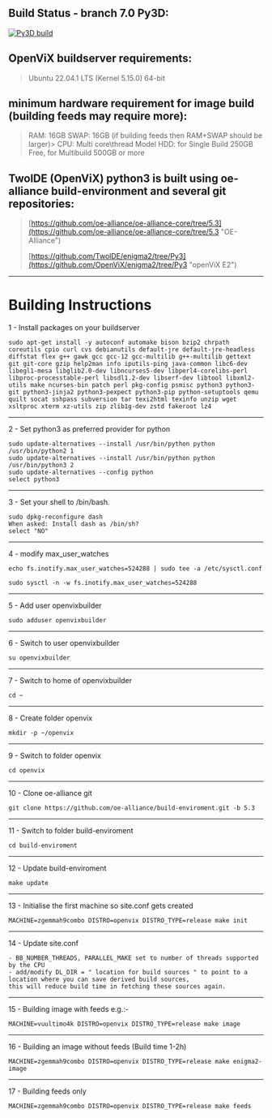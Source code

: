 ## Build Status - branch 7.0  Py3D: ##
[![Py3D build](https://github.com/TwolDE/TwolViX/actions/workflows/enigma2.yml/badge.svg?branch=Py3D)](https://github.com/TwolDE/TwolViX/actions/workflows/enigma2.yml?branch=Py3D)

## OpenViX buildserver requirements: ##

> Ubuntu 22.04.1 LTS (Kernel 5.15.0) 64-bit

## minimum hardware requirement for image build (building feeds may require more):

> RAM:  16GB
> SWAP: 16GB (if building feeds then RAM+SWAP should be larger)> 
> CPU:  Multi core\thread Model
> HDD:  for Single Build 250GB Free, for Multibuild 500GB or more

## TwolDE (OpenViX) python3 is built using oe-alliance build-environment and several git repositories: ##

> [https://github.com/oe-alliance/oe-alliance-core/tree/5.3](https://github.com/oe-alliance/oe-alliance-core/tree/5.3 "OE-Alliance")
> 
> [https://github.com/TwolDE/enigma2/tree/Py3](https://github.com/OpenViX/enigma2/tree/Py3 "openViX E2")


----------

# Building Instructions #

1 - Install packages on your buildserver

    sudo apt-get install -y autoconf automake bison bzip2 chrpath coreutils cpio curl cvs debianutils default-jre default-jre-headless diffstat flex g++ gawk gcc gcc-12 gcc-multilib g++-multilib gettext git git-core gzip help2man info iputils-ping java-common libc6-dev libegl1-mesa libglib2.0-dev libncurses5-dev libperl4-corelibs-perl libproc-processtable-perl libsdl1.2-dev libserf-dev libtool libxml2-utils make ncurses-bin patch perl pkg-config psmisc python3 python3-git python3-jinja2 python3-pexpect python3-pip python-setuptools qemu quilt socat sshpass subversion tar texi2html texinfo unzip wget xsltproc xterm xz-utils zip zlib1g-dev zstd fakeroot lz4

----------
2 - Set python3 as preferred provider for python

    sudo update-alternatives --install /usr/bin/python python /usr/bin/python2 1
    sudo update-alternatives --install /usr/bin/python python /usr/bin/python3 2
    sudo update-alternatives --config python
    select python3

----------
3 - Set your shell to /bin/bash.

    sudo dpkg-reconfigure dash
    When asked: Install dash as /bin/sh?
    select "NO"

----------
4 - modify max_user_watches

    echo fs.inotify.max_user_watches=524288 | sudo tee -a /etc/sysctl.conf

    sudo sysctl -n -w fs.inotify.max_user_watches=524288

----------
5 - Add user openvixbuilder

    sudo adduser openvixbuilder

----------
6 - Switch to user openvixbuilder

    su openvixbuilder

----------
7 - Switch to home of openvixbuilder

    cd ~

----------
8 - Create folder openvix

    mkdir -p ~/openvix

----------
9 - Switch to folder openvix

    cd openvix

----------
10 - Clone oe-alliance git

    git clone https://github.com/oe-alliance/build-enviroment.git -b 5.3

----------
11 - Switch to folder build-enviroment

    cd build-enviroment

----------
12 - Update build-enviroment

    make update

----------
13 - Initialise the first machine so site.conf gets created

    MACHINE=zgemmah9combo DISTRO=openvix DISTRO_TYPE=release make init

----------
14 - Update site.conf

    - BB_NUMBER_THREADS, PARALLEL_MAKE set to number of threads supported by the CPU
    - add/modify DL_DIR = " location for build sources " to point to a location where you can save derived build sources,
    this will reduce build time in fetching these sources again.

----------
15 - Building image with feeds  e.g.:-

	MACHINE=vuultimo4k DISTRO=openvix DISTRO_TYPE=release make image

----------
16 - Building an image without feeds (Build time 1-2h)

    MACHINE=zgemmah9combo DISTRO=openvix DISTRO_TYPE=release make enigma2-image

----------
17 - Building feeds only

    MACHINE=zgemmah9combo DISTRO=openvix DISTRO_TYPE=release make feeds

